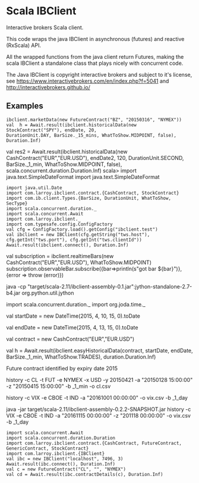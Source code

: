 # Scala IBClient

Interactive brokers Scala client.

This code wraps the java IBClient in asynchronous (futures) and reactive (RxScala) API.

All the wrapped functions from the java client return Futures, making the scala IBClient a
standalone class that plays nicely with concurrent code.


The Java IBClient is copyright interactive brokers and subject to it's license, see https://www.interactivebrokers.com/en/index.php?f=5041 and http://interactivebrokers.github.io/


## Examples

```
ibclient.marketData(new FutureContract("BZ", "20150316", "NYMEX"))
val  h = Await.result(ibclient.historicalData(new StockContract("SPY"), endDate, 20,
DurationUnit.DAY, BarSize._15_mins, WhatToShow.MIDPOINT, false),  Duration.Inf)
```

val res2 = Await.result(ibclient.historicalData(new CashContract("EUR","EUR.USD"), endDate2, 120, DurationUnit.SECOND, BarSize._1_min, WhatToShow.MIDPOINT, false), scala.concurrent.duration.Duration.Inf)
scala> import java.text.SimpleDateFormat
import java.text.SimpleDateFormat

    import java.util.Date
    import com.larroy.ibclient.contract.{CashContract, StockContract}
    import com.ib.client.Types.{BarSize, DurationUnit, WhatToShow, SecType}
    import scala.concurrent.duration._
    import scala.concurrent.Await
    import com.larroy.ibclient._
    import com.typesafe.config.ConfigFactory
    val cfg = ConfigFactory.load().getConfig("ibclient.test")
    val ibclient = new IBClient(cfg.getString("tws.host"), cfg.getInt("tws.port"), cfg.getInt("tws.clientId"))
    Await.result(ibclient.connect(), Duration.Inf)

 val subscription = ibclient.realtimeBars(new CashContract("EUR","EUR.USD"), WhatToShow.MIDPOINT)
 subscription.observableBar.subscribe({bar=>println(s"got bar ${bar}")}, {error ⇒ throw (error)})


 java -cp "target/scala-2.11/ibclient-assembly-0.1.jar":jython-standalone-2.7-b4.jar
 org.python.util.jython




import scala.concurrent.duration._
import org.joda.time._

val startDate = new DateTime(2015, 4, 10, 15, 0).toDate

val endDate = new DateTime(2015, 4, 13, 15, 0).toDate


val contract = new CashContract("EUR","EUR.USD")


val h = Await.result(ibclient.easyHistoricalData(contract, startDate, endDate, BarSize._1_min, WhatToShow.TRADES), duration.Duration.Inf)



Future contract identified by expiry date 2015

history -c CL -t FUT -e NYMEX -x USD  -y 20150421 -a "20150128 15:00:00" -z "20150415 15:00:00"  -b
_1_min -o cl.csv 



history -c VIX -e CBOE -t IND -a "20161001 00:00:00" -o vix.csv -b _1_day


java -jar target/scala-2.11/ibclient-assembly-0.2.2-SNAPSHOT.jar history -c VIX -e CBOE -t IND -a
"20161115 00:00:00" -z "201118 00:00:00" -o vix.csv -b _1_day



```
import scala.concurrent.Await
import scala.concurrent.duration.Duration
import com.larroy.ibclient.contract.{CashContract, FutureContract, GenericContract, StockContract}
import com.larroy.ibclient.{IBClient}
val ibc = new IBClient("localhost", 7496, 3)
Await.result(ibc.connect(), Duration.Inf)
val c = new FutureContract("CL", "", "NYMEX")
val cd = Await.result(ibc.contractDetails(c), Duration.Inf)
```
